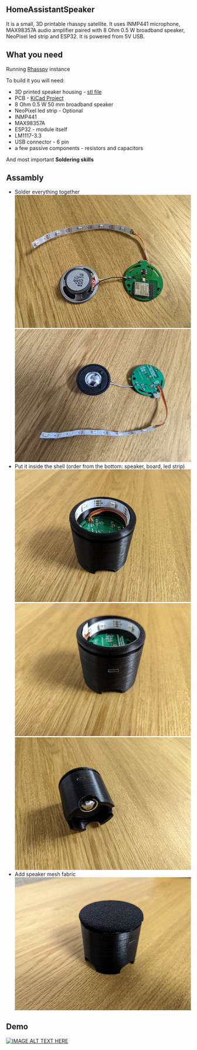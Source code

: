 ## HomeAssistantSpeaker

It is a small, 3D printable rhasspy satellite. It uses INMP441 microphone, MAX98357A audio amplifier paired with 8 Ohm 0.5 W broadband speaker, NeoPixel led strip and ESP32. It is powered from 5V USB.

## What you need

Running [Rhasspy](https://rhasspy.readthedocs.io/en/latest/) instance

To build it you will need:
* 3D printed speaker housing  - [stl file](.Mechanics/HomeAssistentSpeaker.stl)
* PCB - [KiCad Project](./Hardware/)
* 8 Ohm 0.5 W 50 mm broadband speaker
* NeoPixel led strip - Optional
* INMP441
* MAX98357A
* ESP32 - module itself
* LM1117-3.3
* USB connector - 6 pin
* a few passive components - resistors and capacitors

And most important **Soldering skills**

## Assambly

* Solder everything together
![image info](./Resources/1.jpg)
![image info](./Resources/2.jpg)
* Put it inside the shell (order from the bottom: speaker, board, led strip)
![image info](./Resources/3.jpg)
![image info](./Resources/4.jpg)
![image info](./Resources/5.jpg)
* Add speaker mesh fabric
![image info](./Resources/6.jpg)

## Demo
[![IMAGE ALT TEXT HERE](https://img.youtube.com/vi/3Iw6qICICjs/0.jpg)](https://www.youtube.com/watch?v=3Iw6qICICjs)